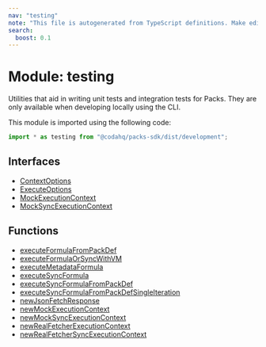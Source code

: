 ```yaml
---
nav: "testing"
note: "This file is autogenerated from TypeScript definitions. Make edits to the comments in the TypeScript file and then run `make docs` to regenerate this file."
search:
  boost: 0.1
---
```

# Module: testing

Utilities that aid in writing unit tests and integration tests for Packs.
They are only available when developing locally using the CLI.

This module is imported using the following code:

```ts
import * as testing from "@codahq/packs-sdk/dist/development";
```

## Interfaces

- [ContextOptions](../interfaces/testing.ContextOptions.md)
- [ExecuteOptions](../interfaces/testing.ExecuteOptions.md)
- [MockExecutionContext](../interfaces/testing.MockExecutionContext.md)
- [MockSyncExecutionContext](../interfaces/testing.MockSyncExecutionContext.md)

## Functions

- [executeFormulaFromPackDef](../functions/testing.executeFormulaFromPackDef.md)
- [executeFormulaOrSyncWithVM](../functions/testing.executeFormulaOrSyncWithVM.md)
- [executeMetadataFormula](../functions/testing.executeMetadataFormula.md)
- [executeSyncFormula](../functions/testing.executeSyncFormula.md)
- [executeSyncFormulaFromPackDef](../functions/testing.executeSyncFormulaFromPackDef.md)
- [executeSyncFormulaFromPackDefSingleIteration](../functions/testing.executeSyncFormulaFromPackDefSingleIteration.md)
- [newJsonFetchResponse](../functions/testing.newJsonFetchResponse.md)
- [newMockExecutionContext](../functions/testing.newMockExecutionContext.md)
- [newMockSyncExecutionContext](../functions/testing.newMockSyncExecutionContext.md)
- [newRealFetcherExecutionContext](../functions/testing.newRealFetcherExecutionContext.md)
- [newRealFetcherSyncExecutionContext](../functions/testing.newRealFetcherSyncExecutionContext.md)
